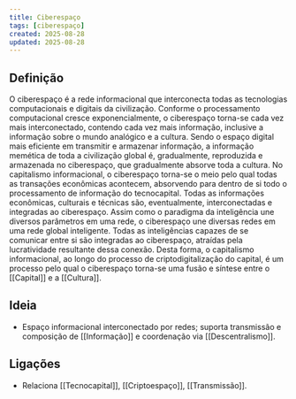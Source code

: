 ```yaml
---
title: Ciberespaço
tags: [ciberespaço]
created: 2025-08-28
updated: 2025-08-28
---
```

## Definição

O ciberespaço é a rede informacional que interconecta todas as tecnologias computacionais e digitais da civilização. Conforme o processamento computacional cresce exponencialmente, o ciberespaço torna-se cada vez mais interconectado, contendo cada vez mais informação, inclusive a informação sobre o mundo analógico e a cultura. Sendo o espaço digital mais eficiente em transmitir e armazenar informação, a informação memética de toda a civilização global é, gradualmente, reproduzida e armazenada no ciberespaço, que gradualmente absorve toda a cultura. No capitalismo informacional, o ciberespaço torna-se o meio pelo qual todas as transações econômicas acontecem, absorvendo para dentro de si todo o processamento de informação do tecnocapital. Todas as informações econômicas, culturais e técnicas são, eventualmente, interconectadas e integradas ao ciberespaço. Assim como o paradigma da inteligência une diversos parâmetros em uma rede, o ciberespaço une diversas redes em uma rede global inteligente. Todas as inteligências capazes de se comunicar entre si são integradas ao ciberespaço, atraídas pela lucratividade resultante dessa conexão. Desta forma, o capitalismo informacional, ao longo do processo de criptodigitalização do capital, é um processo pelo qual o ciberespaço torna-se uma fusão e síntese entre o [[Capital]] e a [[Cultura]].

## Ideia
- Espaço informacional interconectado por redes; suporta transmissão e composição de [[Informação]] e coordenação via [[Descentralismo]].

## Ligações
- Relaciona [[Tecnocapital]], [[Criptoespaço]], [[Transmissão]].

